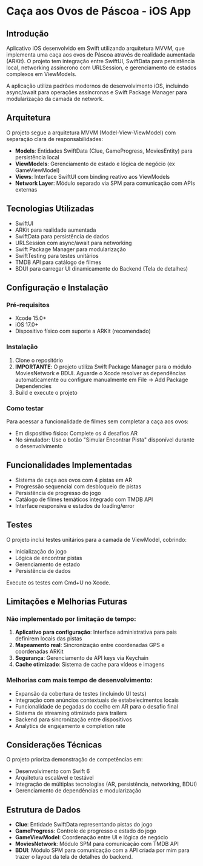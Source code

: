 # Caça aos Ovos de Páscoa - iOS App

## Introdução

Aplicativo iOS desenvolvido em Swift utilizando arquitetura MVVM, que implementa uma caça aos ovos de Páscoa através de realidade aumentada (ARKit). O projeto tem integração entre SwiftUI, SwiftData para persistência local, networking assíncrono com URLSession, e gerenciamento de estados complexos em ViewModels.

A aplicação utiliza padrões modernos de desenvolvimento iOS, incluindo async/await para operações assíncronas e Swift Package Manager para modularização da camada de network.

## Arquitetura

O projeto segue a arquitetura MVVM (Model-View-ViewModel) com separação clara de responsabilidades:

- **Models**: Entidades SwiftData (Clue, GameProgress, MoviesEntity) para persistência local
- **ViewModels**: Gerenciamento de estado e lógica de negócio (ex GameViewModel)
- **Views**: Interface SwiftUI com binding reativo aos ViewModels
- **Network Layer**: Módulo separado via SPM para comunicação com APIs externas

## Tecnologias Utilizadas

- SwiftUI
- ARKit para realidade aumentada
- SwiftData para persistência de dados
- URLSession com async/await para networking
- Swift Package Manager para modularização
- SwiftTesting para testes unitários
- TMDB API para catálogo de filmes
- BDUI para carregar UI dinamicamente do Backend (Tela de detalhes)

## Configuração e Instalação

### Pré-requisitos
- Xcode 15.0+
- iOS 17.0+
- Dispositivo físico com suporte a ARKit (recomendado)

### Instalação

1. Clone o repositório
2. **IMPORTANTE**: O projeto utiliza Swift Package Manager para o módulo MoviesNetwork e BDUI. Aguarde o Xcode resolver as dependências automaticamente ou configure manualmente em File -> Add Package Dependencies
3. Build e execute o projeto

### Como testar

Para acessar a funcionalidade de filmes sem completar a caça aos ovos:
- Em dispositivo físico: Complete os 4 desafios AR
- No simulador: Use o botão "Simular Encontrar Pista" disponível durante o desenvolvimento

## Funcionalidades Implementadas

- Sistema de caça aos ovos com 4 pistas em AR
- Progressão sequencial com desbloqueio de pistas
- Persistência de progresso do jogo
- Catálogo de filmes temáticos integrado com TMDB API
- Interface responsiva e estados de loading/error

## Testes

O projeto inclui testes unitários para a camada de ViewModel, cobrindo:
- Inicialização do jogo
- Lógica de encontrar pistas
- Gerenciamento de estado
- Persistência de dados

Execute os testes com Cmd+U no Xcode.

## Limitações e Melhorias Futuras

### Não implementado por limitação de tempo:

1. **Aplicativo para configuração**: Interface administrativa para pais definirem locais das pistas
2. **Mapeamento real**: Sincronização entre coordenadas GPS e coordenadas ARKit
3. **Segurança**: Gerenciamento de API keys via Keychain
4. **Cache otimizado**: Sistema de cache para vídeos e imagens

### Melhorias com mais tempo de desenvolvimento:

- Expansão da cobertura de testes (incluindo UI tests)
- Integração com anúncios contextuais de estabelecimentos locais
- Funcionalidade de pegadas do coelho em AR para o desafio final
- Sistema de streaming otimizado para trailers
- Backend para sincronização entre dispositivos
- Analytics de engajamento e completion rate

## Considerações Técnicas

O projeto prioriza demonstração de competências em:
- Desenvolvimento com Swift 6
- Arquitetura escalável e testável
- Integração de múltiplas tecnologias (AR, persistência, networking, BDUI)
- Gerenciamento de dependências e modularização

## Estrutura de Dados

- **Clue**: Entidade SwiftData representando pistas do jogo
- **GameProgress**: Controle de progresso e estado do jogo
- **GameViewModel**: Coordenação entre UI e lógica de negócio
- **MoviesNetwork**: Módulo SPM para comunicação com TMDB API
- **BDUI**: Módulo SPM para comunicação com a API criada por mim para trazer o layout da tela de detalhes do backend.
